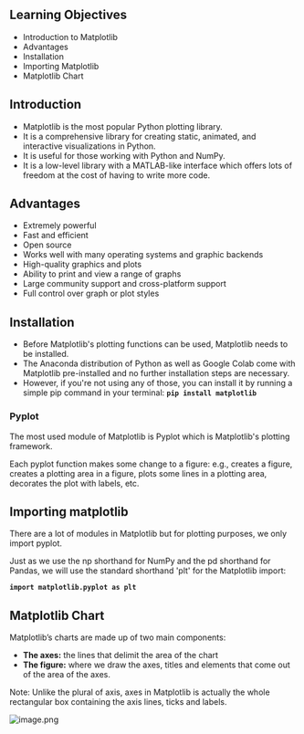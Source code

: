 ## Learning Objectives

* Introduction to Matplotlib
* Advantages
* Installation
* Importing Matplotlib
* Matplotlib Chart

## Introduction 

* Matplotlib is the most popular Python plotting library. 
* It is a comprehensive library for creating static, animated, and interactive visualizations in Python.
* It is useful for those working with Python and NumPy.
* It is a low-level library with a MATLAB-like interface which offers lots of freedom at the cost of having to write more code.

## Advantages

* Extremely powerful
* Fast and efficient
* Open source
* Works well with many operating systems and graphic backends
* High-quality graphics and plots 
* Ability to print and view a range of graphs 
* Large community support and cross-platform support 
* Full control over graph or plot styles




## Installation

* Before Matplotlib's plotting functions can be used, Matplotlib needs to be installed. 
* The Anaconda distribution of Python as well as Google Colab come with Matplotlib pre-installed and no further installation steps are necessary.
* However, if you're not using any of those, you can install it by running a simple pip command in your terminal: **`pip install matplotlib`**






### Pyplot

The most used module of Matplotlib is Pyplot which is Matplotlib's plotting framework. 

Each pyplot function makes some change to a figure: e.g., creates a figure, creates a plotting area in a figure, plots some lines in a plotting area, decorates the plot with labels, etc.

## Importing matplotlib 

There are a lot of modules in Matplotlib but for plotting purposes, we only import pyplot.

Just as we use the np shorthand for NumPy and the pd shorthand for Pandas, we will use the standard shorthand 'plt' for the Matplotlib import:

**`import matplotlib.pyplot as plt`**



## Matplotlib Chart

Matplotlib’s charts are made up of two main components:

* **The axes:** the lines that delimit the area of the chart
* **The figure:** where we draw the axes, titles and elements that come out of the area of the axes.

Note: Unlike the plural of axis, axes in Matplotlib is actually the whole rectangular box containing the axis lines, ticks and labels. 

![image.png](https://dphi-live.s3.amazonaws.com/media_uploads/image_80a3f7287fc34c1b8320e7a8ce8618a5.png)